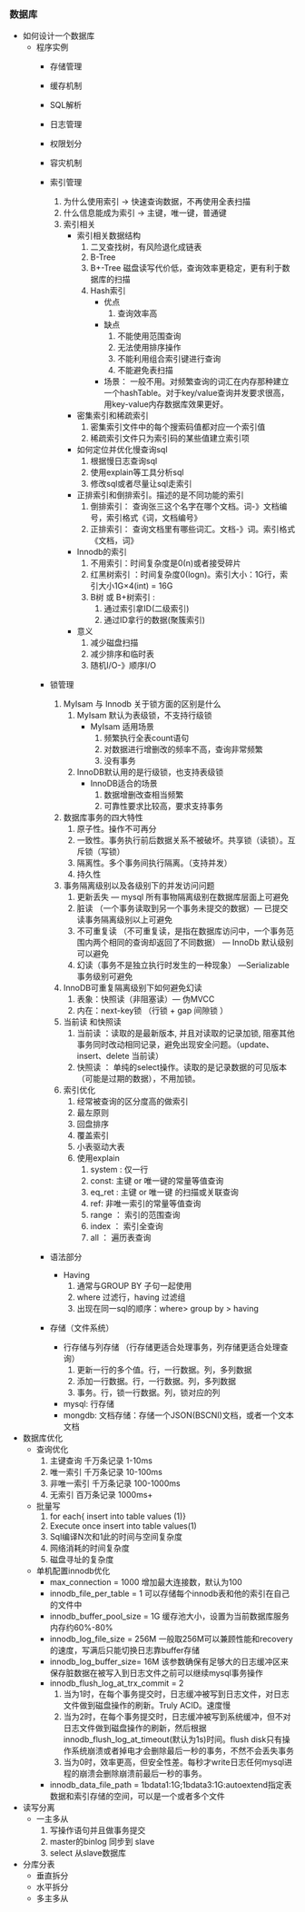 ### 数据库
+ 如何设计一个数据库
    +   程序实例
        +  存储管理
        +  缓存机制
        +  SQL解析
        +  日志管理
        +  权限划分
        +  容灾机制
        +  索引管理
            1. 为什么使用索引 -> 快速查询数据，不再使用全表扫描
            2. 什么信息能成为索引 ->  主键，唯一键，普通键
            3. 索引相关
                + 索引相关数据结构
                    1. 二叉查找树，有风险退化成链表
                    2. B-Tree
                    3. B+-Tree 磁盘读写代价低，查询效率更稳定，更有利于数据库的扫描
                    4. Hash索引 
                        + 优点
                            1. 查询效率高
                        + 缺点
                            1. 不能使用范围查询
                            2. 无法使用排序操作
                            3. 不能利用组合索引键进行查询
                            4. 不能避免表扫描
                        + 场景： 一般不用。对频繁查询的词汇在内存那种建立一个hashTable。对于key/value查询并发要求很高，用key-value内存数据库效果更好。
                +  密集索引和稀疏索引
                      1.  密集索引文件中的每个搜索码值都对应一个索引值
                      2.  稀疏索引文件只为索引码的某些值建立索引项
                +  如何定位并优化慢查询sql
                      1. 根据慢日志查询sql
                      2. 使用explain等工具分析sql
                      3. 修改sql或者尽量让sql走索引 
                + 正排索引和倒排索引。描述的是不同功能的索引
                    1. 倒排索引： 查询张三这个名字在哪个文档。词-》文档编号，索引格式《词，文档编号》
                    2. 正排索引： 查询文档里有哪些词汇。文档-》词。索引格式《文档，词》
                + Innodb的索引
                    1. 不用索引：时间复杂度是0(n)或者接受碎片
                    2. 红黑树索引 ：时间复杂度0(logn)。索引大小：1G行，索引大小1G×4(int) = 16G
                    3. B树 或 B+树索引 : 
                        1. 通过索引拿ID(二级索引)
                        2. 通过ID拿行的数据(聚簇索引)
                + 意义
                    1. 减少磁盘扫描
                    2. 减少排序和临时表
                    3. 随机I/O-》顺序I/O
                        
        +  锁管理
            1. MyIsam 与 Innodb 关于锁方面的区别是什么
                1. MyIsam 默认为表级锁，不支持行级锁
                    +  MyIsam 适用场景
                        1. 频繁执行全表count语句
                        2. 对数据进行增删改的频率不高，查询非常频繁
                        3. 没有事务
                2. InnoDB默认用的是行级锁，也支持表级锁
                    + InnoDB适合的场景
                        1. 数据增删改查相当频繁
                        2. 可靠性要求比较高，要求支持事务
            2. 数据库事务的四大特性   
                1. 原子性。操作不可再分
                2. 一致性。事务执行前后数据关系不被破坏。共享锁（读锁）。互斥锁（写锁）
                3. 隔离性。多个事务间执行隔离。（支持并发）
                4. 持久性
            3. 事务隔离级别以及各级别下的并发访问问题
                1. 更新丢失 — mysql 所有事物隔离级别在数据库层面上可避免
                2. 脏读 （一个事务读取到另一个事务未提交的数据）— 已提交读事务隔离级别以上可避免
                3. 不可重复读 （不可重复读，是指在数据库访问中，一个事务范围内两个相同的查询却返回了不同数据） — InnoDb 默认级别可以避免
                4. 幻读（事务不是独立执行时发生的一种现象） —Serializable 事务级别可避免
            4. InnoDB可重复隔离级别下如何避免幻读
                1. 表象：快照读（非阻塞读）— 伪MVCC
                2. 内在：next-key锁 （行锁 + gap 间隙锁 ）
            5. 当前读 和快照读 
                1. 当前读 ：读取的是最新版本, 并且对读取的记录加锁, 阻塞其他事务同时改动相同记录，避免出现安全问题。（update、insert、delete 当前读）
                2. 快照读 ： 单纯的select操作。读取的是记录数据的可见版本（可能是过期的数据），不用加锁。
            6. 索引优化
                1. 经常被查询的区分度高的做索引
                2. 最左原则
                3. 回盘排序
                4. 覆盖索引
                5. 小表驱动大表
                6. 使用explain
                    1. system : 仅一行
                    2. const: 主键 or 唯一键的常量等值查询
                    3. eq_ret : 主键 or 唯一键 的扫描或关联查询
                    4. ref: 非唯一索引的常量等值查询
                    5. range ： 索引的范围查询
                    6. index ： 索引全查询
                    7. all ： 遍历表查询 
        + 语法部分
            + Having 
                1. 通常与GROUP BY 子句一起使用
                2. where 过滤行，having 过滤组
                3. 出现在同一sql的顺序：where> group by > having 
        +   存储（文件系统）
            + 行存储与列存储 （行存储更适合处理事务，列存储更适合处理查询）
                1. 更新一行的多个值。行，一行数据。列，多列数据
                2. 添加一行数据。行，一行数据。列，多列数据
                3. 事务。行，锁一行数据。列，锁对应的列
            + mysql: 行存储
            + mongdb: 文档存储：存储一个JSON(BSCNI)文档，或者一个文本文档
+ 数据库优化
  + 查询优化
    1. 主键查询 千万条记录 1-10ms
    2. 唯一索引 千万条记录 10-100ms
    3. 非唯一索引 千万条记录 100-1000ms
    4. 无索引 百万条记录 1000ms+
  + 批量写
    1. for each{ insert into table values (1)}
    2. Execute once insert into table values(1)
    3. Sql编译N次和1此的时间与空间复杂度
    4. 网络消耗的时间复杂度
    5. 磁盘寻址的复杂度
  + 单机配置innodb优化
    + max_connection = 1000 增加最大连接数，默认为100
    + innodb_file_per_table = 1 可以存储每个innodb表和他的索引在自己的文件中
    + innodb_buffer_pool_size = 1G 缓存池大小，设置为当前数据库服务内存约60%-80%
    + innodb_log_file_size = 256M 一般取256M可以兼顾性能和recovery的速度，写满后只能切换日志靠buffer存储
    + innodb_log_buffer_size= 16M 该参数确保有足够大的日志缓冲区来保存脏数据在被写入到日志文件之前可以继续mysql事务操作
    + innodb_flush_log_at_trx_commit = 2
      1. 当为1时，在每个事务提交时，日志缓冲被写到日志文件，对日志文件做到磁盘操作的刷新。Truly ACID。速度慢
      2. 当为2时，在每个事务提交时，日志缓冲被写到系统缓冲，但不对日志文件做到磁盘操作的刷新，然后根据innodb_flush_log_at_timeout(默认为1s)时间。flush disk只有操作系统崩溃或者掉电才会删除最后一秒的事务，不然不会丢失事务
      3. 当为0时，效率更高，但安全性差。每秒才write日志任何mysql进程的崩溃会删除崩溃前最后一秒的事务。
    + innodb_data_file_path = 1bdata1:1G;1bdata3:1G:autoextend指定表数据和索引存储的空间，可以是一个或者多个文件
+ 读写分离
   + 一主多从 
      1. 写操作语句并且做事务提交
      2. master的binlog 同步到 slave
      3. select 从slave数据库 
+ 分库分表
   + 垂直拆分
   + 水平拆分
   + 多主多从
                 
    
                
            
                
            
    